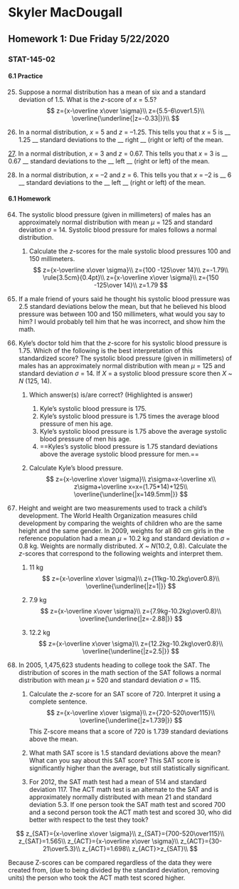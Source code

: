 # 	Skyler MacDougall

## Homework 1: Due Friday 5/22/2020

### STAT-145-02

#### 6.1 Practice

25. Suppose a normal distribution has a mean of six and a standard deviation of 1.5. What is the *z*-score of *x* = 5.5?
    $$
    z={x-\overline x\over \sigma}\\
    z={5.5-6\over1.5}\\
    \overline{\underline{|z=-0.33|}}\\
    $$
    
26. In a normal distribution, *x* = 5 and *z* = –1.25. This tells you that *x* = 5 is __ 1.25 __ standard deviations to the __ right __ (right or left) of the mean.

[27](https://openstax.org/books/introductory-statistics/pages/6-solutions#fs-idp37768720-solution). In a normal distribution, *x* = 3 and *z* = 0.67. This tells you that *x* = 3 is __ 0.67 __ standard deviations to the __ left __ (right or left) of the mean.

28. In a normal distribution, *x* = –2 and *z* = 6. This tells you that *x* = –2 is __ 6 __ standard deviations to the __ left __ (right or left) of the mean.

#### 6.1 Homework

64. The systolic blood pressure (given in millimeters) of males has an approximately normal distribution with mean *µ* = 125 and standard deviation *σ* = 14. Systolic blood pressure for males follows a normal distribution.

    1. Calculate the *z*-scores for the male systolic blood pressures 100 and 150 millimeters. 
        $$
        z={x-\overline x\over \sigma}\\
        z={100 -125\over 14}\\
        z=-1.79\\
        \rule{3.5cm}{0.4pt}\\
        z={x-\overline x\over \sigma}\\
        z={150 -125\over 14}\\
        z=1.79
        $$
    
2. If a male friend of yours said he thought his systolic blood  pressure was 2.5 standard deviations below the mean, but that he  believed his blood pressure was between 100 and 150 millimeters, what would you say to him?
        I would probably tell him that he was incorrect, and show him the math.
    
65. Kyle’s doctor told him that the *z*-score for his systolic blood pressure is 1.75. Which of the following is the  best interpretation of this standardized score? The systolic blood  pressure (given in millimeters) of males has an approximately normal  distribution with mean *µ* = 125 and standard deviation *σ* = 14. If *X* = a systolic blood pressure score then  *X* ~ *N* (125, 14).

    1. Which answer(s) is/are correct? (Highlighted is answer)

        1. Kyle’s systolic blood pressure is 175.
        2. Kyle’s systolic blood pressure is 1.75 times the average blood pressure of men his age.
        3. Kyle’s systolic blood pressure is 1.75 above the average systolic blood pressure of men his age.
        4. ==Kyles’s systolic blood pressure is 1.75 standard deviations above the average systolic blood pressure for men.==

    2. Calculate Kyle’s blood pressure.
        $$
        z={x-\overline x\over \sigma}\\
        z\sigma=x-\overline x\\
        z\sigma+\overline x=x=(1.75*14)+125\\
        \overline{\underline{|x=149.5mm|}}
        $$
        

66. Height and weight are two measurements used to track a child’s development. The World Health Organization measures child  development by comparing the weights of children who are the same height and the same gender. In 2009, weights for all 80 cm girls in the  reference population had a mean *µ* = 10.2 kg and standard deviation *σ* = 0.8 kg. Weights are normally distributed. *X* ~ *N*(10.2, 0.8). Calculate the *z*-scores that correspond to the following weights and interpret them.

    1. 11 kg
        $$
        z={x-\overline x\over \sigma}\\
        z={11kg-10.2kg\over0.8}\\
        \overline{\underline{|z=1|}}
        $$

    2. 7.9 kg
        $$
        z={x-\overline x\over \sigma}\\
        z={7.9kg-10.2kg\over0.8}\\
        \overline{\underline{|z=-2.88|}}
        $$

    3. 12.2 kg
        $$
        z={x-\overline x\over \sigma}\\
        z={12.2kg-10.2kg\over0.8}\\
        \overline{\underline{|z=2.5|}}
        $$

67. In 2005, 1,475,623 students heading to college took  the SAT. The distribution of scores in the math section of the SAT  follows a normal distribution with mean *µ* = 520 and standard deviation *σ* = 115.

    1. Calculate the *z*-score for an SAT score of 720. Interpret it using a complete sentence.
        $$
        z={x-\overline x\over \sigma}\\
        z={720-520\over115}\\
        \overline{\underline{|z=1.739|}}
        $$
        This Z-score means that a score of 720 is 1.739 standard deviations above the mean.
    
    2. What math SAT score is 1.5 standard deviations above the mean? What can you say about this SAT score?
        This SAT score is significantly higher than the average, but still statistically significant.
    
    3. For 2012, the SAT math test had a mean of 514 and standard deviation 117. The ACT math test is an alternate to the SAT and is approximately  normally distributed with mean 21 and standard deviation 5.3. If one  person took the SAT math test and scored 700 and a second person took  the ACT math test and scored 30, who did better with respect to the test they took?

$$
z_{SAT}={x-\overline x\over \sigma}\\
z_{SAT}={700-520\over115}\\
z_{SAT}=1.565\\
z_{ACT}={x-\overline x\over \sigma}\\
z_{ACT}={30-21\over5.3}\\
z_{ACT}=1.698\\
z_{ACT}>z_{SAT}\\
$$

Because Z-scores can be compared regardless of the data they were created from, (due to being divided by the standard deviation, removing units) the person who took the ACT math test scored higher.